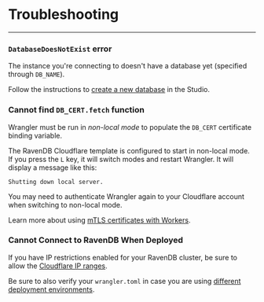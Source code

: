 # Troubleshooting
---


### `DatabaseDoesNotExist` error

The instance you're connecting to doesn't have a database yet (specified through `DB_NAME`).

Follow the instructions to [create a new database][docs-create-db] in the Studio.

### Cannot find `DB_CERT.fetch` function

Wrangler must be run in _non-local mode_ to populate the `DB_CERT` certificate binding variable.

The RavenDB Cloudflare template is configured to start in non-local mode. If you press the `L` key, it will switch modes and restart Wrangler. It will display a message like this:

`Shutting down local server.`

You may need to authenticate Wrangler again to your Cloudflare account when switching to non-local mode.

Learn more about using [mTLS certificates with Workers][cf-mtls-worker].

### Cannot Connect to RavenDB When Deployed

If you have IP restrictions enabled for your RavenDB cluster, be sure to allow the [Cloudflare IP ranges][cf-ips].

Be sure to also verify your `wrangler.toml` in case you are using [different deployment environments][cf-worker-env].

[docs-create-db]: /docs/article-page/latest/csharp/studio/database/create-new-database/general-flow
[cf-ips]: https://cloudflare.com/ips
[cf-worker-env]: https://developers.cloudflare.com/workers/platform/environments/ 
[cf-mtls-worker]: https://developers.cloudflare.com/workers/runtime-apis/mtls
